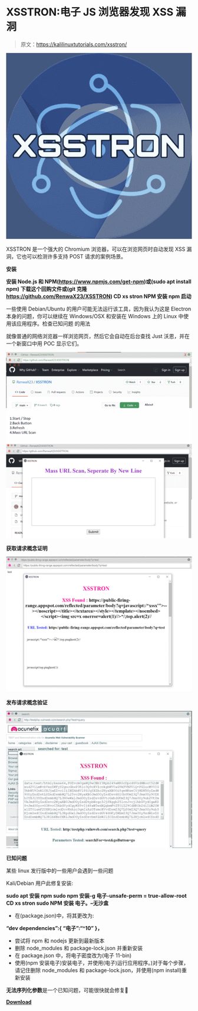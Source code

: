 # XSSTRON:电子 JS 浏览器发现 XSS 漏洞

> 原文：<https://kalilinuxtutorials.com/xsstron/>

[![XSSTRON : Electron JS Browser To Find XSS Vulnerabilities](img/7dc0051a5c74fee8e302ea2f69060d96.png "XSSTRON : Electron JS Browser To Find XSS Vulnerabilities")](https://1.bp.blogspot.com/-U67tMR_3hek/YCt8-y8qfHI/AAAAAAAAIYs/OiTfsKgz5aE8zgtLsVMe9OGWDAuXn9UDgCLcBGAsYHQ/s728/XSSTRON_1%25281%2529.png)

XSSTRON 是一个强大的 Chromium 浏览器，可以在浏览网页时自动发现 XSS 漏洞，它也可以检测许多支持 POST 请求的案例场景。

**安装**

**安装 Node.js 和 NPM(https://www.npmjs.com/get-npm)或(sudo apt install npm)
下载这个回购文件或(git 克隆 https://github.com/RenwaX23/XSSTRON)
CD xs stron
NPM 安装
npm 启动**

一些使用 Debian/Ubuntu 的用户可能无法运行该工具，因为我认为这是 Electron 本身的问题，你可以继续在 Windows/OSX 和安装在 Windows 上的 Linux 中使用该应用程序。检查已知问题
的用法

就像普通的网络浏览器一样浏览网页，然后它会自动在后台查找 Just 沃恩，并在一个新窗口中用 POC 显示它们。

![](img/4f8ac82c60bad879a78640a573619182.png)![](img/d8ebb199873e4f710456b96835680ebb.png)

**获取请求概念证明**

![](img/641f034a55e5cb111f9ff28dff37097d.png)

**发布请求概念验证**

![](img/5a02a856c758be401e63922c844f9dfe.png)

**已知问题**

某些 linux 发行版中的一些用户会遇到一些问题

Kali/Debian 用户此修复安装:

**sudo apt 安装 npm
sudo npm 安装-g 电子-unsafe-perm = true-allow-root
CD xs stron
sudo NPM 安装
电子。–无沙盒**

*   在(package.json)中，将其更改为:

**“dev dependencies”:{
“电子”:“^10”
}，**

*   尝试将 npm 和 nodejs 更新到最新版本
*   删除 node_modules 和 package-lock.json 并重新安装
*   在 package.json 中，将电子密度改为(电子 11-bin)
*   使用(npm 安装电子)安装电子，并使用(电子)运行应用程序。)对于每个步骤，请记住删除 node_modules 和 package-lock.json，并使用(npm install)重新安装

**无法序列化参数**是一个已知问题，可能很快就会修复🙂

[**Download**](https://github.com/RenwaX23/XSSTRON)